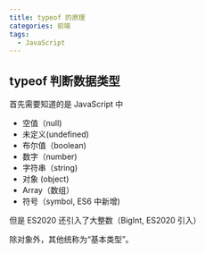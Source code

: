 ```yaml
---
title: typeof 的原理
categories: 前端
tags:
  - JavaScript
---
```


## typeof 判断数据类型

首先需要知道的是 JavaScript 中

- 空值（null)
- 未定义(undefined)
- 布尔值（boolean)
- 数字（number)
- 字符串（string)
- 对象 (object)
- Array（数组）
- 符号（symbol, ES6 中新增)

但是 ES2020 还引入了大整数（BigInt, ES2020 引入）

除对象外，其他统称为“基本类型”。

